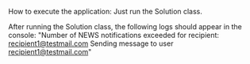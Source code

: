 How to execute the application:
Just run the Solution class. 

After running the Solution class, the following logs should appear in the console:
"Number of NEWS notifications exceeded for recipient: recipient1@testmail.com
Sending message to user recipient1@testmail.com"

